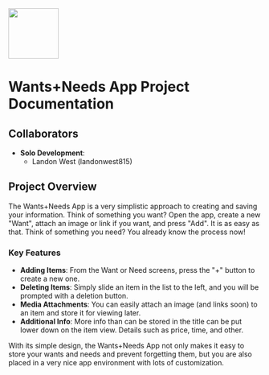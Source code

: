 <img src="https://github.com/landonwest815/wants-and-needs/blob/main/Assets/AppIcon" width="100">

# Wants+Needs App Project Documentation

## Collaborators
- **Solo Development**:
  - Landon West (landonwest815)

## Project Overview
The Wants+Needs App is a very simplistic approach to creating and saving your information. Think of something you want? Open the app, create a new "Want", attach an image or link if you want, and press "Add". It is as easy as that. Think of something you need? You already know the process now!

### Key Features
- **Adding Items**: From the Want or Need screens, press the "+" button to create a new one.
- **Deleting Items**: Simply slide an item in the list to the left, and you will be prompted with a deletion button.
- **Media Attachments**: You can easily attach an image (and links soon) to an item and store it for viewing later.
- **Additional Info**: More info than can be stored in the title can be put lower down on the item view. Details such as price, time, and other.

With its simple design, the Wants+Needs App not only makes it easy to store your wants and needs and prevent forgetting them, but you are also placed in a very nice app environment with lots of customization.

